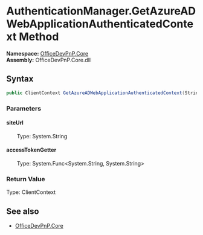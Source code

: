 # AuthenticationManager.GetAzureADWebApplicationAuthenticatedContext Method  
  

**Namespace:** [OfficeDevPnP.Core](OfficeDevPnP.Core.md)  
**Assembly:** OfficeDevPnP.Core.dll  
## Syntax
```C#
public ClientContext GetAzureADWebApplicationAuthenticatedContext(String siteUrl, Func<String, String> accessTokenGetter)
```
### Parameters
#### siteUrl  
&emsp;&emsp;Type: System.String  

#### accessTokenGetter  
&emsp;&emsp;Type: System.Func<System.String, System.String>  

### Return Value
Type: ClientContext  

## See also
- [OfficeDevPnP.Core](OfficeDevPnP.Core.md)
